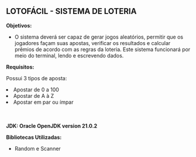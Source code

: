 ## LOTOFÁCIL - SISTEMA DE LOTERIA

<b>Objetivos:</b>

- O sistema deverá ser capaz de gerar jogos aleatórios, permitir que os jogadores façam
suas apostas, verificar os resultados e calcular prêmios de acordo com as regras da loteria. Este
sistema funcionará por meio do terminal, lendo e escrevendo dados.

<b>Requisitos:</b>

Possui 3 tipos de aposta:
<li>Apostar de 0 a 100</li>
<li>Apostar de A à Z</li>
<li>Apostar em par ou ímpar</li><br></br>

<b>JDK: Oracle OpenJDK version 21.0.2</b>

<b>Bibliotecas Utilizadas: </b>

- Random e Scanner
